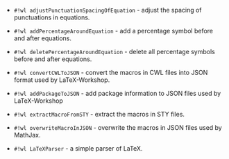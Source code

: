 <!-- LaTeXFormatter.wl -->

* `#!wl adjustPunctuationSpacingOfEquation` - adjust the spacing of punctuations in equations.

* `#!wl addPercentageAroundEquation` - add a percentage symbol before and after equations.

* `#!wl deletePercentageAroundEquation` - delete all percentage symbols before and after equations.


<!-- LaTeXWorkshopCompletion.wl -->

* `#!wl convertCWLToJSON` - convert the macros in CWL files into JSON format used by LaTeX-Workshop.

* `#!wl addPackageToJSON` - add package information to JSON files used by LaTeX-Workshop


<!-- Parser-old.wl -->

* `#!wl extractMacroFromSTY` - extract the macros in STY files.

* `#!wl overwriteMacroInJSON` - overwrite the macros in JSON files used by MathJax.


<!-- Parser.wl -->

* `#!wl LaTeXParser` - a simple parser of LaTeX.